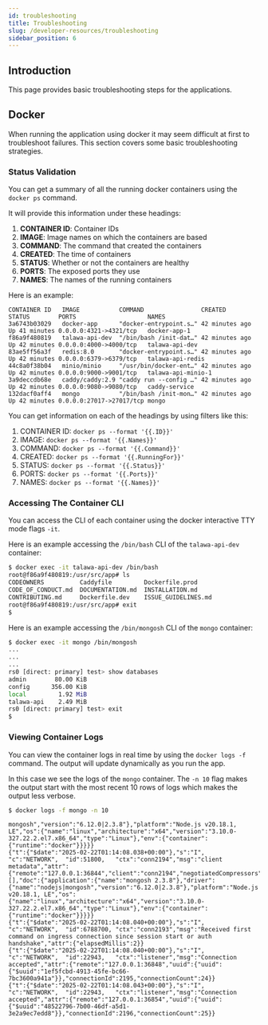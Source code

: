 ```yaml
---
id: troubleshooting
title: Troubleshooting
slug: /developer-resources/troubleshooting
sidebar_position: 6
---
```


## Introduction

This page provides basic troubleshooting steps for the applications.

## Docker

When running the application using docker it may seem difficult at first to troubleshoot failures. This section covers some basic troubleshooting strategies.

### Status Validation

You can get a summary of all the running docker containers using the `docker ps` command.

It will provide this information under these headings:

1. **CONTAINER ID**: Container IDs
1. **IMAGE**: Image names on which the containers are based
1. **COMMAND**: The command that created the containers
1. **CREATED**: The time of containers
1. **STATUS**: Whether or not the containers are healthy
1. **PORTS**: The exposed ports they use
1. **NAMES**: The names of the running containers

Here is an example:

```
CONTAINER ID   IMAGE           COMMAND                CREATED        STATUS        PORTS                    NAMES
3a6743b03029   docker-app      "docker-entrypoint.s…" 42 minutes ago Up 41 minutes 0.0.0.0:4321->4321/tcp   docker-app-1
f86a9f480819   talawa-api-dev  "/bin/bash /init-dat…" 42 minutes ago Up 42 minutes 0.0.0.0:4000->4000/tcp   talawa-api-dev
83ae5ff56a3f   redis:8.0       "docker-entrypoint.s…" 42 minutes ago Up 42 minutes 0.0.0.0:6379->6379/tcp   talawa-api-redis
44c8a0f38b04   minio/minio     "/usr/bin/docker-ent…" 42 minutes ago Up 42 minutes 0.0.0.0:9000->9001/tcp   talawa-api-minio-1
3a9deccdb68e   caddy/caddy:2.9 "caddy run --config …" 42 minutes ago Up 42 minutes 0.0.0.0:9080->9080/tcp   caddy-service
132dacf0aff4   mongo           "/bin/bash /init-mon…" 42 minutes ago Up 42 minutes 0.0.0.0:27017->27017/tcp mongo
```

You can get information on each of the headings by using filters like this:

1. CONTAINER ID: `docker ps --format '{{.ID}}'`
1. IMAGE: `docker ps --format '{{.Names}}'`
1. COMMAND: `docker ps --format '{{.Command}}'`
1. CREATED: `docker ps --format '{{.RunningFor}}'`
1. STATUS: `docker ps --format '{{.Status}}'`
1. PORTS: `docker ps --format '{{.Ports}}'`
1. NAMES: `docker ps --format '{{.Names}}'`

### Accessing The Container CLI

You can access the CLI of each container using the docker interactive TTY mode flags `-it`.

Here is an example accessing the `/bin/bash` CLI of the `talawa-api-dev` container:

```bash
$ docker exec -it talawa-api-dev /bin/bash
root@f86a9f480819:/usr/src/app# ls
CODEOWNERS          Caddyfile         Dockerfile.prod
CODE_OF_CONDUCT.md  DOCUMENTATION.md  INSTALLATION.md
CONTRIBUTING.md     Dockerfile.dev    ISSUE_GUIDELINES.md
root@f86a9f480819:/usr/src/app# exit
$
```

Here is an example accessing the `/bin/mongosh` CLI of the `mongo` container:

```bash
$ docker exec -it mongo /bin/mongosh
...
...
...
rs0 [direct: primary] test> show databases
admin        80.00 KiB
config      356.00 KiB
local         1.92 MiB
talawa-api    2.49 MiB
rs0 [direct: primary] test> exit
$
```

### Viewing Container Logs

You can view the container logs in real time by using the `docker logs -f` command. The output will update dynamically as you run the app.

In this case we see the logs of the `mongo` container. The `-n 10` flag makes the output start with the most recent 10 rows of logs which makes the output less verbose.

```bash
$ docker logs -f mongo -n 10
```

```
mongosh","version":"6.12.0|2.3.8"},"platform":"Node.js v20.18.1, LE","os":{"name":"linux","architecture":"x64","version":"3.10.0-327.22.2.el7.x86_64","type":"Linux"},"env":{"container":{"runtime":"docker"}}}}}
{"t":{"$date":"2025-02-22T01:14:08.038+00:00"},"s":"I",  "c":"NETWORK",  "id":51800,   "ctx":"conn2194","msg":"client metadata","attr":{"remote":"127.0.0.1:36844","client":"conn2194","negotiatedCompressors":[],"doc":{"application":{"name":"mongosh 2.3.8"},"driver":{"name":"nodejs|mongosh","version":"6.12.0|2.3.8"},"platform":"Node.js v20.18.1, LE","os":{"name":"linux","architecture":"x64","version":"3.10.0-327.22.2.el7.x86_64","type":"Linux"},"env":{"container":{"runtime":"docker"}}}}}
{"t":{"$date":"2025-02-22T01:14:08.040+00:00"},"s":"I",  "c":"NETWORK",  "id":6788700, "ctx":"conn2193","msg":"Received first command on ingress connection since session start or auth handshake","attr":{"elapsedMillis":2}}
{"t":{"$date":"2025-02-22T01:14:08.040+00:00"},"s":"I",  "c":"NETWORK",  "id":22943,   "ctx":"listener","msg":"Connection accepted","attr":{"remote":"127.0.0.1:36848","uuid":{"uuid":{"$uuid":"1ef5fcbd-4913-45fe-bc66-7bc3600a941a"}},"connectionId":2195,"connectionCount":24}}
{"t":{"$date":"2025-02-22T01:14:08.043+00:00"},"s":"I",  "c":"NETWORK",  "id":22943,   "ctx":"listener","msg":"Connection accepted","attr":{"remote":"127.0.0.1:36854","uuid":{"uuid":{"$uuid":"48522796-7b00-46df-a5d1-3e2a9ec7edd8"}},"connectionId":2196,"connectionCount":25}}
```
